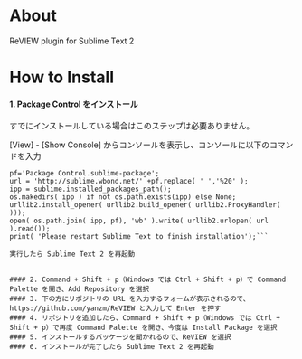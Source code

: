 About
======

ReVIEW plugin for Sublime Text 2


How to Install
======

#### 1. Package Control をインストール

すでにインストールしている場合はこのステップは必要ありません。

[View] - [Show Console] からコンソールを表示し、コンソールに以下のコマンドを入力

```import urllib2,os;
pf='Package Control.sublime-package';
url = 'http://sublime.wbond.net/' +pf.replace( ' ','%20' );
ipp = sublime.installed_packages_path();
os.makedirs( ipp ) if not os.path.exists(ipp) else None;
urllib2.install_opener( urllib2.build_opener( urllib2.ProxyHandler( )));
open( os.path.join( ipp, pf), 'wb' ).write( urllib2.urlopen( url ).read());
print( 'Please restart Sublime Text to finish installation');```

実行したら Sublime Text 2 を再起動


#### 2. Command + Shift + p（Windows では Ctrl + Shift + p）で Command Palette を開き、Add Repository を選択
#### 3. 下の方にリポジトリの URL を入力するフォームが表示されるので、https://github.com/yanzm/ReVIEW と入力して Enter を押す
#### 4. リポジトリを追加したら、Command + Shift + p（Windows では Ctrl + Shift + p）で再度 Command Palette を開き、今度は Install Package を選択
#### 5. インストールするパッケージを聞かれるので、ReVIEW を選択
#### 6. インストールが完了したら Sublime Text 2 を再起動
